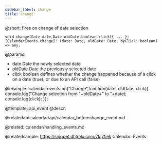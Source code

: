 ```yaml
---
sidebar_label: change
title: change
---          
```


@short: fires on change of date selection

```todoapi
void change(Date date,Date oldDate,boolean click){ ... };
[CalendarEvents.change]: (date: Date, oldDate: Date, byClick: boolean) => any;
```

@params:
- date  		Date    	the newly selected date
- oldDate   	Date    	the previously selected date
- click 		boolean 	defines whether the change happened because of a click on a date (true), or due to an API call (false)


@example:
calendar.events.on("Change",function(date, oldDate, click){
    console.log("Change selection from "+oldDate+" to "+date);
    console.log(click);
});


@template: api_event
@descr:

@relatedapi:calendar/api/calendar_beforechange_event.md

@related:
calendar/handling_events.md

@relatedsample:
https://snippet.dhtmlx.com/7kj7fiek	Calendar. Events